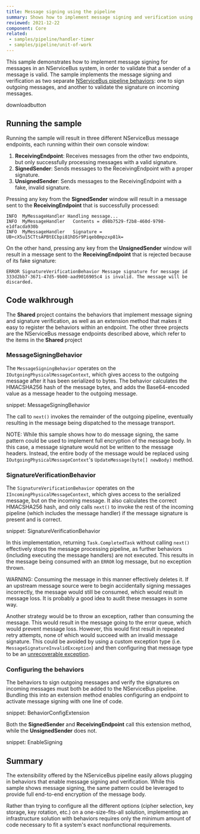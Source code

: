 ```yaml
---
title: Message signing using the pipeline
summary: Shows how to implement message signing and verification using NServiceBus pipeline behaviors.
reviewed: 2021-12-22
component: Core
related:
 - samples/pipeline/handler-timer
 - samples/pipeline/unit-of-work
---
```


This sample demonstrates how to implement message signing for messages in an NServiceBus system, in order to validate that a sender of a message is valid. The sample implements the message signing and verification as two separate [NServiceBus pipeline behaviors](/nservicebus/pipeline/manipulate-with-behaviors.md): one to sign outgoing messages, and another to validate the signature on incoming messages.

downloadbutton

## Running the sample

Running the sample will result in three different NServiceBus message endpoints, each running within their own console window:

1. **ReceivingEndpoint**: Receives messages from the other two endpoints, but only successfully processing messages with a valid signature.
1. **SignedSender**: Sends messages to the ReceivingEndpoint with a proper signature.
1. **UnsignedSender**: Sends messages to the ReceivingEndpoint with a fake, invalid signature.

Pressing any key from the **SignedSender** window will result in a message sent to the **ReceivingEndpoint** that is successfully processed:

```
INFO  MyMessageHandler Handling message...
INFO  MyMessageHandler   Contents = d98b7529-f2b8-460d-9798-e1dfacda930b
INFO  MyMessageHandler   Signature = UB+cX5u15CTtsAPBtECbpi81hDSr9PiqebBmpzxp81k=
```

On the other hand, pressing any key from the **UnsignedSender** window will result in a message sent to the **ReceivingEndpoint** that is rejected because of its fake signature:

```
ERROR SignatureVerificationBehavior Message signature for message id 333d2bb7-3671-47d5-9b00-aad9016905c4 is invalid. The message will be discarded.
```


## Code walkhrough

The **Shared** project contains the behaviors that implement message signing and signature verification, as well as an extension method that makes it easy to register the behaviors within an endpoint. The other three projects are the NServiceBus message endpoints described above, which refer to the items in the **Shared** project


### MessageSigningBehavior

The `MessageSigningBehavior` operates on the `IOutgoingPhysicalMessageContext`, which gives access to the outgoing message after it has been serialized to bytes. The behavior calculates the HMACSHA256 hash of the message bytes, and adds the Base64-encoded value as a message header to the outgoing message.

snippet: MessageSigningBehavior

The call to `next()` invokes the remainder of the outgoing pipeline, eventually resulting in the message being dispatched to the message transport.

NOTE: While this sample shows how to do message signing, the same pattern could be used to implement full encryption of the message body. In this case, a message signature would not be written to the message headers. Instead, the entire body of the message would be replaced using `IOutgoingPhysicalMessageContext`'s `UpdateMessage(byte[] newBody)` method.


### SignatureVerificationBehavior

The `SignatureVerificationBehavior` operates on the `IIncomingPhysicalMessageContext`, which gives access to the serialized message, but on the incoming message. It also calculates the correct HMACSHA256 hash, and only calls `next()` to invoke the rest of the incoming pipeline (which includes the message handler) if the message signature is present and is correct.

snippet: SignatureVerificationBehavior

In this implementation, returning `Task.CompletedTask` without calling `next()` effectively stops the message processing pipeline, as further behaviors (including executing the message handlers) are not executed. This results in the message being consumed with an `ERROR` log message, but no exception thrown.

WARNING: Consuming the message in this manner effectively deletes it. If an upstream message source were to begin accidentally signing messages incorrectly, the message would still be consumed, which would result in message loss. It is probably a good idea to audit these messages in some way.

Another strategy would be to throw an exception, rather than consuming the message. This would result in the message going to the error queue, which would prevent message loss. However, this would first result in repeated retry attempts, none of which would succeed with an invalid message signature. This could be avoided by using a custom exception type (i.e. `MessageSignatureInvalidException`) and then configuring that message type to be an [unrecoverable exception](/nservicebus/recoverability/#unrecoverable-exceptions).


### Configuring the behaviors

The behaviors to sign outgoing messages and verify the signatures on incoming messages must both be added to the NServiceBus pipeline. Bundling this into an extension method enables configuring an endpoint to activate message signing with one line of code.

snippet: BehaviorConfigExtension

Both the **SignedSender** and **ReceivingEndpoint** call this extension method, while the **UnsignedSender** does not.

snippet: EnableSigning

## Summary

The extensibility offered by the NServiceBus pipeline easily allows plugging in behaviors that enable message signing and verification. While this sample shows message signing, the same pattern could be leveraged to provide full end-to-end encryption of the message body.

Rather than trying to configure all the different options (cipher selection, key storage, key rotation, etc.) on a one-size-fits-all solution, implementing an infrastructure solution with behaviors requires only the minimum amount of code necessary to fit a system's exact nonfunctional requirements.